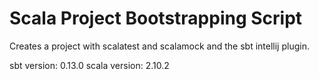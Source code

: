 Scala Project Bootstrapping Script
====

Creates a project with scalatest and scalamock and the sbt intellij plugin.

sbt version: 0.13.0
scala version: 2.10.2

